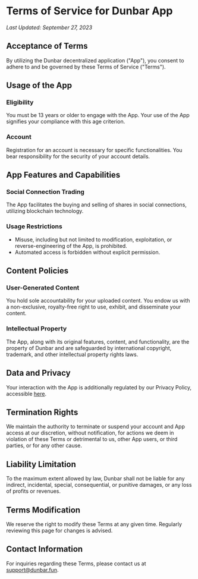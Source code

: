 # Terms of Service for Dunbar App

_Last Updated: September 27, 2023_

## Acceptance of Terms

By utilizing the Dunbar decentralized application ("App"), you consent to adhere to and be governed by these Terms of Service ("Terms").

## Usage of the App

### Eligibility

You must be 13 years or older to engage with the App. Your use of the App signifies your compliance with this age criterion.

### Account

Registration for an account is necessary for specific functionalities. You bear responsibility for the security of your account details.

## App Features and Capabilities

### Social Connection Trading

The App facilitates the buying and selling of shares in social connections, utilizing blockchain technology.

### Usage Restrictions

- Misuse, including but not limited to modification, exploitation, or reverse-engineering of the App, is prohibited.
- Automated access is forbidden without explicit permission.

## Content Policies

### User-Generated Content

You hold sole accountability for your uploaded content. You endow us with a non-exclusive, royalty-free right to use, exhibit, and disseminate your content.

### Intellectual Property

The App, along with its original features, content, and functionality, are the property of Dunbar and are safeguarded by international copyright, trademark, and other intellectual property rights laws.

## Data and Privacy

Your interaction with the App is additionally regulated by our Privacy Policy, accessible [here](#).

## Termination Rights

We maintain the authority to terminate or suspend your account and App access at our discretion, without notification, for actions we deem in violation of these Terms or detrimental to us, other App users, or third parties, or for any other cause.

## Liability Limitation

To the maximum extent allowed by law, Dunbar shall not be liable for any indirect, incidental, special, consequential, or punitive damages, or any loss of profits or revenues.

## Terms Modification

We reserve the right to modify these Terms at any given time. Regularly reviewing this page for changes is advised.

## Contact Information

For inquiries regarding these Terms, please contact us at [support@dunbar.fun](mailto:support@dunbar.fun).
